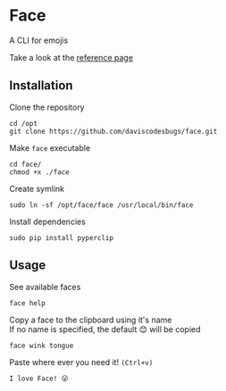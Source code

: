 # Face

A CLI for emojis

Take a look at the [reference page](reference.md)

## Installation

Clone the repository

	cd /opt
    git clone https://github.com/daviscodesbugs/face.git

Make `face` executable

    cd face/
	chmod +x ./face

Create symlink

    sudo ln -sf /opt/face/face /usr/local/bin/face

Install dependencies

    sudo pip install pyperclip

## Usage

See available faces

    face help

Copy a face to the clipboard using it's name  
If no name is specified, the default 😊 will be copied

	face wink tongue

Paste where ever you need it! `(Ctrl+v)`

    I love Face! 😜
